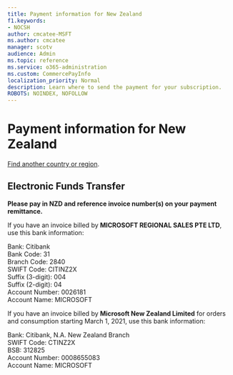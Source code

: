```yaml
---
title: Payment information for New Zealand
f1.keywords:
- NOCSH
author: cmcatee-MSFT
ms.author: cmcatee
manager: scotv
audience: Admin
ms.topic: reference
ms.service: o365-administration
ms.custom: CommercePayInfo
localization_priority: Normal
description: Learn where to send the payment for your subscription.
ROBOTS: NOINDEX, NOFOLLOW
---                                
```


# Payment information for New Zealand

[Find another country or region](../billing-and-payments/pay-for-your-subscription.md).

## Electronic Funds Transfer

**Please pay in NZD and reference invoice number(s) on your payment remittance.**

If you have an invoice billed by **MICROSOFT REGIONAL SALES PTE LTD**, use this bank information:

Bank: Citibank\
Bank Code: 31\
Branch Code: 2840\
SWIFT Code: CITINZ2X\
Suffix (3-digit): 004\
Suffix (2-digit): 04\
Account Number: 0026181\
Account Name: MICROSOFT

If you have an invoice billed by **Microsoft New Zealand Limited** for orders and consumption starting March 1, 2021, use this bank information:

Bank: Citibank, N.A. New Zealand Branch\
SWIFT Code: CTINZ2X\
BSB: 312825\
Account Number: 0008655083\
Account Name: MICROSOFT